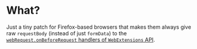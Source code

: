 # What?

Just a tiny patch for Firefox-based browsers that makes them always give raw `requestBody` (instead of just `formData`) to the [`webRequest.onBeforeRequest` handlers of `WebExtensions` API](https://developer.mozilla.org/en-US/docs/Mozilla/Add-ons/WebExtensions/API/webRequest).
